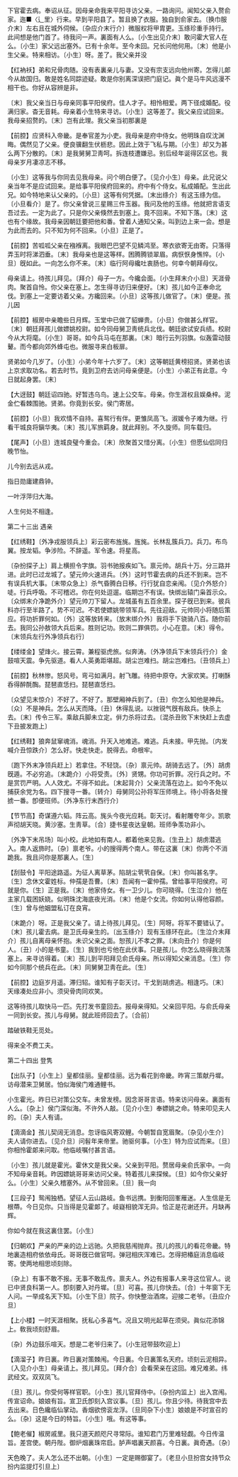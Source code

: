 <!-- { "loadSidebar": true } -->
下官霍去病。奉诏从征。因母亲命我来平阳寻访父亲。一路询问。闻知父亲入赘俞家。迤■〈辶里〉行来。早到平阳县了。暂且换了衣服。独自到俞家去。〔换巾服介末〕左右且在城外伺候。〔杂应介末行介〕微服权将甲胄更。玉绦珍重手持行。此间想是他门首了。待我问一声。裏面有人么。〔小生出见介末〕敢问霍大官人在么。〔小生〕家父远出塞外。已有十余年。至今未回。兄长问他何用。〔末〕他是小生父亲。特来相访。〔小生〕呀。差了。我父亲并没 

【红衲袄】弟和兄骨肉随。没有表裏亲儿与妻。又没有宗支远向他州寄。怎得儿郞今从故国归。敢是姓名同踪迹疑。敢是你别离深误把门庭记。眞个是马牛风远漫不相干也。你好从容辨是非。

〔末〕我父亲当日与母亲同事平阳侯府。佳人才子。相怜相爱。两下径成婚配。役满归家。杳无音耗。母亲着小生特来寻访。〔小生〕这等差了。我父亲应试回来。我母亲招赘的。〔末〕岂有此理。我父亲当初那裏是 

【前腔】应贤科入帝畿。是奉官差为小吏。我母亲是府中侍女。他明珠自叹沈渊晦。偶然见了父亲。便良骥翻生伏枥悲。因此上效于飞私与期。〔小生〕却又为甚么两下分散的。〔末〕是我舅舅卫靑呵。拆连枝遭嫌忌。别后经年诞得区区也。我母亲岁月凄凉志不移。

〔小生〕这等我与你同去见我母亲。问个明白便了。〔见介小生〕母亲。此兄说父亲当年不是应试回来。是给事平阳侯府回来的。府中有个侍女。私成婚配。生出此兄。如今特地来认父亲的。〔小旦〕这等有何凭据。〔末出绦介〕有这玉绦为信。〔小旦看介〕是了。你父亲曾说三星赐三件玉器。我问及他的玉绦。他就把言语支吾过去。一定为此了。只是你父亲倏然去到塞上。竟不回来。不知下落。〔末〕这也有个缘故。我母亲因朝廷要把他和番。曾着人通知父亲。叫到边上来一会。想是为此而去的。只不知为何不回来。〔小旦〕正是了。 

【前腔】苦呱呱父亲在襁褓离。我眼巴巴望不见鳞鸿至。寒衣欲寄无由寄。只落得弄玉时将涕泗垂。〔末〕我母亲也是这等样。困腾腾锁翠眉。病恹恹身憔悴。〔小旦〕旣如此。一向怎么你不来。〔末〕临行阿母纔吐衷肠也。何幸今朝拜母仪。

母亲请上。待孩儿拜见。〔拜介〕母子一方。今纔会面。〔小生拜末介小旦〕天涯骨肉。聚首自怜。你父亲在塞上。怎生得寻访归来便好。〔末〕孩儿如今正奉命北伐。到塞上一定要访着父亲。方纔回来。〔小旦〕这等孩儿做官了。〔末〕便是。孩儿因 

【前腔】椒房中亲瞻些日月辉。玉堂中已做了貂蝉贵。〔小旦〕你做甚么样官。〔末〕朝廷拜孩儿做嫖姚校尉。如今同母舅卫靑统兵北伐。朝廷欲试安兵绩。校尉今从大将麾。〔小生〕哥哥。如今兵马屯在那裏。〔末〕暗行云列羽旗。似轰雷动鼓鼙。而今都向郊外蜂屯也。微服寻来白板扉。

贤弟如今几岁了。〔小生〕小弟今年十六岁了。〔末〕这等朝廷黄榜招贤。贤弟也该上京求取功名。若去时节。竟到卫府去访问母亲便是。〔小生〕小弟正有此意。今日就起身罢。〔末〕 

【大迓鼓】朝廷诏四驰。好暂违乌鸟。速上公交车。母亲。你生涯权且娱桑梓。泥金伫看棘围驰。贤弟。你竟到长安。侯门寄居。

【前腔】〔小旦〕我欢情不自持。喜鸳行有伴。更雏凤高飞。淑媛令子难为继。行看干城良将鎭华夷。〔末〕孩儿军旅羁身。就此拜别。不久旋师。同车载归。

【尾声】〔小旦〕连城良璧今重会。〔末〕欣聚首又惜分离。〔小生〕但愿仙侣同归晚节怡。

儿今别去远从戎。

指日勋庸建鼎钟。

一叶浮萍归大海。

人生何处不相逢。 

第二十三出
遇亲

【红绣鞋】〔外净戎服领兵上〕彩云密布旌旄。旌旄。长林乱簇兵刀。兵刀。布鸟翼。按龙韬。争涉险。不辞遥。军令速。将星高。

〔杂扮探子上〕肩上横担令字旗。羽书驰报疾如飞。禀元帅。胡兵十万。分三路并进。此时已过龙城了。望元帅火速进兵。〔外〕这时节霍去病的兵还不到来。岂不有误兵机大事。〔末带众急上〕杀气昏腾白日移。行行犹自恋亲闱。〔见介外怒介〕唗。行兵呼吸。不可稽迟。你在何处逗遛。临期岂不有误。快绑出辕门枭首示众。〔众绑末介净跪外介〕望元帅刀下留人。龙城虽有五百余里。探子旣已到来。彼兵料亦行至半路了。势不可迟。不若使嫖姚带领军兵。先往迎敌。元帅同小将随后策应。将功折罪何如。〔外〕这等放转来。〔放末绑介外〕我将手下骁骑八百。随你前去。我同公孙敖领大兵后来。胜则记功。败则二罪俱罚。小心在意。〔末〕得令。〔末领兵左行外净领兵右行〕 

【缕缕金】望烽火。接云霄。兼程驱虎旅。似奔涛。〔外净领兵下末领兵行介〕金鼓喧天震。争先驱道。看人人英勇距堪超。胡尘岂难扫。胡尘岂难扫。〔丑领兵上〕 

【前腔】秋林惨。怒风号。弯弓如满月。射飞雕。待把中原夺。大家欢笑。打喇酥呑得醉酕醄。琵琶直恁扫。琵琶直恁扫。

〔众望见末惊介〕不好了。不好了。那壁厢神兵到了。〔丑〕你怎么知他是神兵。〔众〕不是神兵。怎么从天而降。〔丑〕休得乱说。以挫锐气旣有敌兵。快杀上去。〔末〕传令三军。乘敌兵脚未立定。倂力杀将过去。〔混杀丑败下末快赶上去虚下丑披发跑上〕 

【红绣鞋】狼奔鼠窜魂消。魂消。升天入地难逃。难逃。兵未接。甲先抛。〔内发喊介丑惊跌介〕怎么好。快走快走。脱得去。命根牢。

〔跑下外末净领兵赶上〕若拿住。不轻饶。〔杂〕禀元帅。胡骑去远了。〔外〕胡虏旣遁。不必穷追。〔末跪介〕小将受责。〔外〕贤甥。你功可折罪。况行兵之时。不是赏罚严明。人人效尤。不得不如此。〔末起背介〕父亲流落在边上。如今不免以捕获余党为名。四下搜寻一番。〔转介〕母舅同公孙将军压师境上。待小将各处搜掳一番。卽便班师。〔外净东行末西行介〕 

【节节高】奇谋遵六韬。阵云高。旄头今夜光应耗。彰天讨。看射雕夸年少。凯歌声彻胡天晓。黄沙塞。生靑草。〔合〕捷书星夜达皇朝。班师争羡功非小。

〔外净下末吊场〕叫小校。此地如有南人。都着他来见我。〔生丑上〕胡虏潜逃入。南人返斾时。〔杂〕禀老爷。小的搜得两个南人。带在这裏〔末〕你两个不消跪我。我且问你是那裏人。〔生〕 

【刮鼓令】平阳途路遥。为征人离草茅。陷胡尘茕茕自保。〔末〕你叫甚名字。〔生〕念休文霍姓标。仲孺是吾曹。〔末〕吾闻有一霍仲孺。曾给事平阳侯府。可就是你。〔生〕正是我。〔末〕他家侍女。有一卫少儿。你可晓得。〔生泣介〕他在主家几载困妖娆。似明珠沈海底夜光消。〔末〕他是个女流。你如何认得他容颜。〔生〕曾与他姻盟私订在良宵。

〔末跪介〕呀。正是我父亲了。请上待孩儿拜见。〔生〕阿呀。将军不要错认了。〔末〕孩儿霍去病。是卫氏母亲生的。〔出玉绦介〕现有玉绦环在此。〔生泣介末拜介〕孩儿自离母亲怀抱。未识父亲之面。恕孩儿不孝之罪。〔末向丑介〕你是何人。〔丑〕小的是书童。〔生〕我到也亏他在此伏事。只是孩儿。你怎么晓得我流落塞上。来寻访得着。〔末〕孩儿到平阳拜见俞氏母亲。所以得知父亲消息。〔生〕你如今同那个统兵在此。〔末〕同舅舅卫靑在此。〔生〕 

【前腔】边庭岁月遥。滞归轺。谁知有子彰天讨。干戈到胡虏逃。相逢巧。〔末〕天缘凑处应非小。须臾骨肉同欢笑。

这等待孩儿取快马一匹。先打发书童回去。报母亲得知。父亲回平阳。与俞氏母亲一同到长安。孩儿与母舅。就此班师回去了。〔合前〕 

踏破铁鞋无觅处。

得来全不费工夫。 

第二十四出
登隽

【出队子】〔小生上〕皇都佳丽。皇都佳丽。远为看花到帝畿。昨宵三策献丹墀。访母潜来卫舅居。怕似海侯门难通鲤书。

小生霍光。昨日已对策公交车。未曾发榜。因念哥哥言语。特来访问母亲。裏面有人么。〔杂上〕侯门深似海。不许外人敲。〔见介小生〕奉嫖姚之命。特来叩见夫人的。〔杂〕夫人有请。 

【滴滴金】孩儿契阔无消息。忽讶临风寄双鲤。今朝暂自宽眉聚。〔杂见小生介〕夫人请你进去。〔见介旦〕问髫年来帝里。驰驱何事。〔小生〕特为应试而来。〔旦〕你相怜霍郞来问取。他临岐嘱付甚言语。

〔小生〕孩儿就是霍光。霍休文是我父亲。父亲到平阳。赘居母亲俞氏家中。一向不知母亲音耗。昨因嫖姚哥哥来访问父亲。特着孩儿来探候。〔旦〕如今你父亲好么。〔小生〕父亲久稽塞外。从不曾回来。〔旦〕我一向 

【三段子】鸳闱独栖。望征人云山路岐。鱼书远携。到衡阳回峯雁迷。人生信是无根蔕。今日见你。只当得是见霍郞了。岐嶷相貌浑无异。恰正是花谢还开。月缺再辉。

你如今就在我这裏住罢。〔小生〕 

【归朝欢】严亲的严亲的边上远驰。久把我慈闱抛弃。孩儿的孩儿的看花帝畿。特地裏造相府依依母氏。哥哥旣已做官呵。弹冠相庆浑难已。怎得把椿庭消息临岐寄。使两地相思顷刻除。

〔杂上〕有事不敢不报。无事不敢乱传。禀夫人。外边有报事人来寻这位官人。说已中贤良科第一人。卽刻要入对丹墀。〔旦〕可喜。孩儿你快去。〔合〕十年窗下无人问。一举成名天下知。〔小生下旦〕院子。你快整治酒席。迎接二老爷。〔丑应介旦〕 

【上小楼】一时天涯相聚。抚私心多喜气。况且又明光起草在须臾。眞似花添锦上。敎我顷刻舒眉。

〔杂〕外边鼓乐喧天。想是二老爷归来了。〔小生冠带鼓吹迎上〕 

【滴溜子】昨日裏。昨日裏对策棘闱。今日裏。今日裏策名天府。顷刻云泥相异。〔入见介小生〕母亲请上。孩儿拜见。〔拜介合〕会看荣亲在这回。难兄难弟。纬武经文。双双凤飞。

〔旦〕孩儿。你受何等样官职。〔小生〕孩儿官拜侍中。〔杂扮内监上〕出入宫闱。传宣诏命。娘娘有旨。宣卫氏卽刻入宫议事。〔旦〕孩儿。你且少待。待我宫中去去出来。日色纔临仙掌动。香烟欲傍衮龙浮。〔旦同杂下小生〕娘娘是不时宣召的么。〔杂〕这是今日的特旨。〔小生〕哦。有这等事。 

【鲍老催】椒房戚里。我只道天颜咫尺寻常际。谁知君门万里难轻觑。今日传温旨。差宫使。朝丹陛。御炉烟裏珠帘启。胪声唱裏天颜喜。今日裏。眞奇遇。〔杂〕 

天色晚了。夫人怎么还不出朝。〔小生〕一定是赐御宴了。〔老旦小旦扮宫女持节众扮内监提灯引旦上〕 

